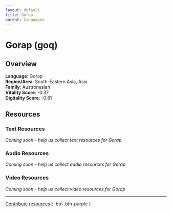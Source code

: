 ```yaml
---
layout: default
title: Gorap
parent: Languages
---
```


# Gorap (goq)

## Overview

**Language**: Gorap  
**Region/Area**: South-Eastern Asia, Asia  
**Family**: Austronesian  
**Vitality Score**: -0.37  
**Digitality Score**: -0.81  

## Resources

### Text Resources
*Coming soon - help us collect text resources for Gorap*

### Audio Resources
*Coming soon - help us collect audio resources for Gorap*

### Video Resources
*Coming soon - help us collect video resources for Gorap*

---

[Contribute resources](https://fairtrain.github.io/){: .btn .btn-purple }
